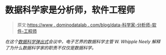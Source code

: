 # 数据科学家是分析师，软件工程师

> 原文:[https://www . dominodatalab . com/blog/data-科学家-分析师-软件-工程师](https://www.dominodatalab.com/blog/data-scientists-analysts-software-engineers)

*在这个[数据科学弹出式](https://popup.dominodatalab.com?utm_source=blog&utm_medium=post&utm_campaign=data-scientists-analysts-software-engineers)会议中，电子艺界的数据科学主管 W. Whipple Neely 解释了为什么数据科学家的职责不仅仅是数据科学。*